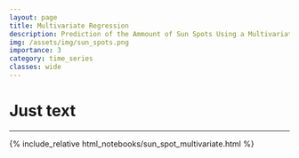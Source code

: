 ```yaml
---
layout: page
title: Multivariate Regression
description: Prediction of the Ammount of Sun Spots Using a Multivariate Time Series
img: /assets/img/sun_spots.png
importance: 3
category: time_series
classes: wide
---
```


# Just text

___
{% include_relative html_notebooks/sun_spot_multivariate.html %}
